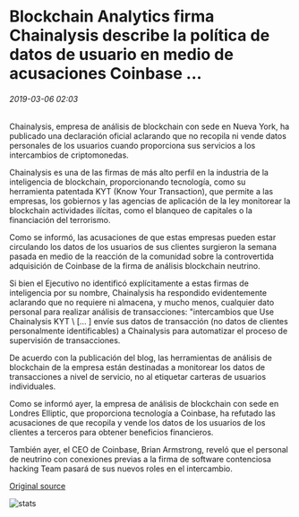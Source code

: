 # Blockchain Analytics firma Chainalysis describe la política de datos de usuario en medio de acusaciones Coinbase ...

###### 2019-03-06 02:03

Chainalysis, empresa de análisis de blockchain con sede en Nueva York, ha publicado una declaración oficial aclarando que no recopila ni vende datos personales de los usuarios cuando proporciona sus servicios a los intercambios de criptomonedas.

Chainalysis es una de las firmas de más alto perfil en la industria de la inteligencia de blockchain, proporcionando tecnología, como su herramienta patentada KYT (Know Your Transaction), que permite a las empresas, los gobiernos y las agencias de aplicación de la ley monitorear la blockchain actividades ilícitas, como el blanqueo de capitales o la financiación del terrorismo.

Como se informó, las acusaciones de que estas empresas pueden estar circulando los datos de los usuarios de sus clientes surgieron la semana pasada en medio de la reacción de la comunidad sobre la controvertida adquisición de Coinbase de la firma de análisis blockchain neutrino.

Si bien el Ejecutivo no identificó explícitamente a estas firmas de inteligencia por su nombre, Chainalysis ha respondido evidentemente aclarando que no requiere ni almacena, y mucho menos, cualquier dato personal para realizar análisis de transacciones: "intercambios que Use Chainalysis KYT \ [... \] envíe sus datos de transacción (no datos de clientes personalmente identificables) a Chainalysis para automatizar el proceso de supervisión de transacciones.

De acuerdo con la publicación del blog, las herramientas de análisis de blockchain de la empresa están destinadas a monitorear los datos de transacciones a nivel de servicio, no al etiquetar carteras de usuarios individuales.

Como se informó ayer, la empresa de análisis de blockchain con sede en Londres Elliptic, que proporciona tecnología a Coinbase, ha refutado las acusaciones de que recopila y vende los datos de los usuarios de los clientes a terceros para obtener beneficios financieros.

También ayer, el CEO de Coinbase, Brian Armstrong, reveló que el personal de neutrino con conexiones previas a la firma de software contenciosa hacking Team pasará de sus nuevos roles en el intercambio.

[Original source](https://cointelegraph.com/news/blockchain-analytics-firm-chainalysis-outlines-user-data-policy-amid-coinbase-allegations)

![stats](https://c.statcounter.com/11760860/0/a89fa40b/1/ "stats")